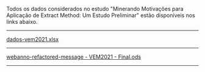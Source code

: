 Todos os dados considerados no estudo "Minerando Motivações para Aplicação de Extract Method: Um Estudo Preliminar" estão disponíveis nos links abaixo.

----

[dados-vem2021.xlsx](https://github.com/jshenrique/vem2021/files/7006843/dados-vem2021.xlsx)

***

[webanno-refactored-message - VEM2021 - Final.ods](https://github.com/jshenrique/vem2021/files/7006901/webanno-refactored-message.-.VEM2021.-.Final.ods)

----
